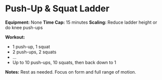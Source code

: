 # Push-Up & Squat Ladder

**Equipment:** None
**Time Cap:** 15 minutes
**Scaling:** Reduce ladder height or do knee push-ups

**Workout:**
- 1 push-up, 1 squat
- 2 push-ups, 2 squats
- ...
- Up to 10 push-ups, 10 squats, then back down to 1

**Notes:**
Rest as needed. Focus on form and full range of motion.
